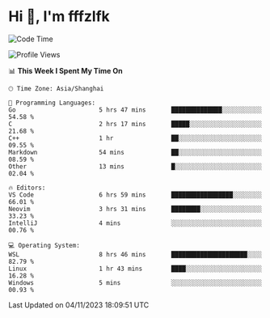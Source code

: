 # Hi 👋, I'm fffzlfk

<!--START_SECTION:waka-->
![Code Time](http://img.shields.io/badge/Code%20Time-541%20hrs%2043%20mins-blue)

![Profile Views](http://img.shields.io/badge/Profile%20Views-0-blue)

📊 **This Week I Spent My Time On** 

```text
🕑︎ Time Zone: Asia/Shanghai

💬 Programming Languages: 
Go                       5 hrs 47 mins       ██████████████░░░░░░░░░░░   54.58 % 
C                        2 hrs 17 mins       █████░░░░░░░░░░░░░░░░░░░░   21.68 % 
C++                      1 hr                ██░░░░░░░░░░░░░░░░░░░░░░░   09.55 % 
Markdown                 54 mins             ██░░░░░░░░░░░░░░░░░░░░░░░   08.59 % 
Other                    13 mins             █░░░░░░░░░░░░░░░░░░░░░░░░   02.04 % 

🔥 Editors: 
VS Code                  6 hrs 59 mins       █████████████████░░░░░░░░   66.01 % 
Neovim                   3 hrs 31 mins       ████████░░░░░░░░░░░░░░░░░   33.23 % 
IntelliJ                 4 mins              ░░░░░░░░░░░░░░░░░░░░░░░░░   00.76 % 

💻 Operating System: 
WSL                      8 hrs 46 mins       █████████████████████░░░░   82.79 % 
Linux                    1 hr 43 mins        ████░░░░░░░░░░░░░░░░░░░░░   16.28 % 
Windows                  5 mins              ░░░░░░░░░░░░░░░░░░░░░░░░░   00.93 % 
```


 Last Updated on 04/11/2023 18:09:51 UTC
<!--END_SECTION:waka-->
